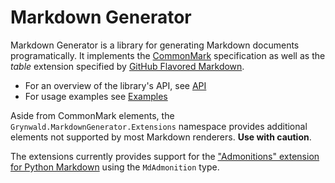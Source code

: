 # Markdown Generator

Markdown Generator is a library for generating Markdown documents programatically.
It implements the [CommonMark](https://spec.commonmark.org/0.28/) specification as
well as the *table* extension specified by
[GitHub Flavored Markdown](https://github.github.com/gfm/#tables-extension).

- For an overview of the library's API, see [API](./api/README.md)
- For usage examples see [Examples](./examples/README.md)

Aside from CommonMark elements, the `Grynwald.MarkdownGenerator.Extensions`
namespace provides additional elements not supported by most Markdown renderers.
**Use with caution**.

The extensions currently provides support for the
["Admonitions" extension for Python Markdown](https://python-markdown.github.io/extensions/admonition/) using the `MdAdmonition` type.
